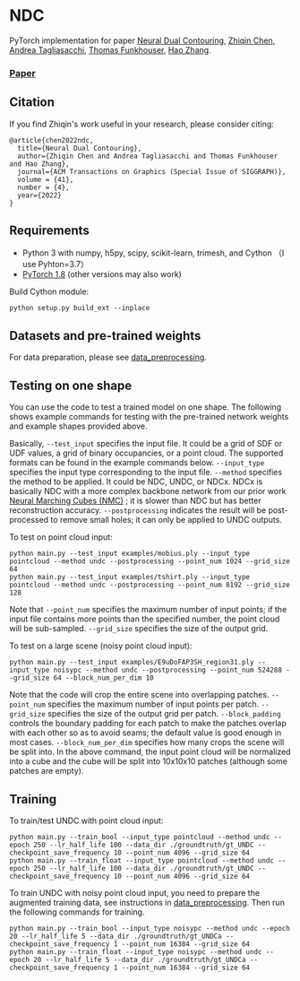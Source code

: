 # NDC
PyTorch implementation for paper [Neural Dual Contouring](https://arxiv.org/abs/2202.01999), [Zhiqin Chen](https://czq142857.github.io/), [Andrea Tagliasacchi](https://taiya.github.io/), [Thomas Funkhouser](https://www.cs.princeton.edu/~funk/), [Hao Zhang](http://www.cs.sfu.ca/~haoz/).

### [Paper](https://arxiv.org/abs/2202.01999)

## Citation
If you find Zhiqin's work useful in your research, please consider citing:

	@article{chen2022ndc,
	  title={Neural Dual Contouring}, 
	  author={Zhiqin Chen and Andrea Tagliasacchi and Thomas Funkhouser and Hao Zhang},
	  journal={ACM Transactions on Graphics (Special Issue of SIGGRAPH)},
	  volume = {41},
	  number = {4},
	  year={2022}
	}

## Requirements
- Python 3 with numpy, h5py, scipy, scikit-learn, trimesh, and Cython （I use Pyhton=3.7）
- [PyTorch 1.8](https://pytorch.org/get-started/locally/) (other versions may also work)

Build Cython module:
```
python setup.py build_ext --inplace
```

## Datasets and pre-trained weights
For data preparation, please see [data_preprocessing](https://github.com/czq142857/NDC/tree/master/data_preprocessing).

## Testing on one shape

You can use the code to test a trained model on one shape. The following shows example commands for testing with the pre-trained network weights and example shapes provided above.

Basically, ```--test_input``` specifies the input file. It could be a grid of SDF or UDF values, a grid of binary occupancies, or a point cloud. The supported formats can be found in the example commands below. ```--input_type``` specifies the input type corresponding to the input file. ```--method``` specifies the method to be applied. It could be NDC, UNDC, or NDCx. NDCx is basically NDC with a more complex backbone network from our prior work [Neural Marching Cubes (NMC)](https://github.com/czq142857/NMC) ; it is slower than NDC but has better reconstruction accuracy. ```--postprocessing``` indicates the result will be post-processed to remove small holes; it can only be applied to UNDC outputs.

To test on point cloud input:
```
python main.py --test_input examples/mobius.ply --input_type pointcloud --method undc --postprocessing --point_num 1024 --grid_size 64
python main.py --test_input examples/tshirt.ply --input_type pointcloud --method undc --postprocessing --point_num 8192 --grid_size 128
```
Note that ```--point_num``` specifies the maximum number of input points; if the input file contains more points than the specified number, the point cloud will be sub-sampled. ```--grid_size``` specifies the size of the output grid.

To test on a large scene (noisy point cloud input):
```
python main.py --test_input examples/E9uDoFAP3SH_region31.ply --input_type noisypc --method undc --postprocessing --point_num 524288 --grid_size 64 --block_num_per_dim 10
```
Note that the code will crop the entire scene into overlapping patches. ```--point_num``` specifies the maximum number of input points per patch. ```--grid_size``` specifies the size of the output grid per patch. ```--block_padding``` controls the boundary padding for each patch to make the patches overlap with each other so as to avoid seams; the default value is good enough in most cases. ```--block_num_per_dim``` specifies how many crops the scene will be split into. In the above command, the input point cloud will be normalized into a cube and the cube will be split into 10x10x10 patches (although some patches are empty).

## Training

To train/test UNDC with point cloud input:
```
python main.py --train_bool --input_type pointcloud --method undc --epoch 250 --lr_half_life 100 --data_dir ./groundtruth/gt_UNDC --checkpoint_save_frequency 10 --point_num 4096 --grid_size 64
python main.py --train_float --input_type pointcloud --method undc --epoch 250 --lr_half_life 100 --data_dir ./groundtruth/gt_UNDC --checkpoint_save_frequency 10 --point_num 4096 --grid_size 64
```

To train UNDC with noisy point cloud input, you need to prepare the augmented training data, see instructions in [data_preprocessing](https://github.com/czq142857/NDC/tree/master/data_preprocessing). Then run the following commands for training.
```
python main.py --train_bool --input_type noisypc --method undc --epoch 20 --lr_half_life 5 --data_dir ./groundtruth/gt_UNDCa --checkpoint_save_frequency 1 --point_num 16384 --grid_size 64
python main.py --train_float --input_type noisypc --method undc --epoch 20 --lr_half_life 5 --data_dir ./groundtruth/gt_UNDCa --checkpoint_save_frequency 1 --point_num 16384 --grid_size 64
```

